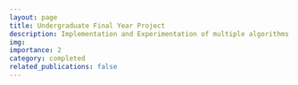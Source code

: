 ```yaml
---
layout: page
title: Undergraduate Final Year Project
description: Implementation and Experimentation of multiple algorithms designed to find a fixed point in a finite lattice with an underlaying monotone function.
img:
importance: 2
category: completed
related_publications: false
---
```

